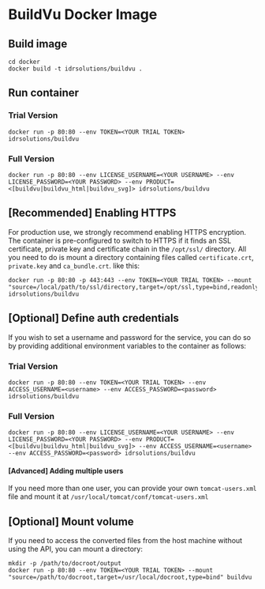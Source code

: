 # BuildVu Docker Image

## Build image
```
cd docker
docker build -t idrsolutions/buildvu . 
```

## Run container
### Trial Version
```
docker run -p 80:80 --env TOKEN=<YOUR TRIAL TOKEN> idrsolutions/buildvu
```
### Full Version
```
docker run -p 80:80 --env LICENSE_USERNAME=<YOUR USERNAME> --env LICENSE_PASSWORD=<YOUR PASSWORD> --env PRODUCT=<[buildvu|buildvu_html|buildvu_svg]> idrsolutions/buildvu
```

## [Recommended] Enabling HTTPS
For production use, we strongly recommend enabling HTTPS encryption. The container is pre-configured to switch to HTTPS
if it finds an SSL certificate, private key and certificate chain in the `/opt/ssl/` directory.  All you need to do is mount a directory
containing files called `certificate.crt`, `private.key` and `ca_bundle.crt`. like this:
```
docker run -p 80:80 -p 443:443 --env TOKEN=<YOUR TRIAL TOKEN> --mount "source=/local/path/to/ssl/directory,target=/opt/ssl,type=bind,readonly" idrsolutions/buildvu
```

## [Optional] Define auth credentials
If you wish to set a username and password for the service, you can do so by providing additional environment
variables to the container as follows:

### Trial Version
```
docker run -p 80:80 --env TOKEN=<YOUR TRIAL TOKEN> --env ACCESS_USERNAME=<username> --env ACCESS_PASSWORD=<password> idrsolutions/buildvu
```
### Full Version
```
docker run -p 80:80 --env LICENSE_USERNAME=<YOUR USERNAME> --env LICENSE_PASSWORD=<YOUR PASSWORD> --env PRODUCT=<[buildvu|buildvu_html|buildvu_svg]> --env ACCESS_USERNAME=<username> --env ACCESS_PASSWORD=<password> idrsolutions/buildvu
```

#### [Advanced] Adding multiple users
If you need more than one user, you can provide your own `tomcat-users.xml` file and mount it at `/usr/local/tomcat/conf/tomcat-users.xml`

## [Optional] Mount volume
If you need to access the converted files from the host machine without using the API, you can mount a directory:
```
mkdir -p /path/to/docroot/output
docker run -p 80:80 --env TOKEN=<YOUR TRIAL TOKEN> --mount "source=/path/to/docroot,target=/usr/local/docroot,type=bind" buildvu
```

